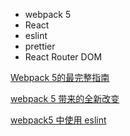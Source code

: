 <!--
 * @Descripttion: 
 * @Author: chelsea.jiang
 * @Date: 2021-01-27 09:41:14
 * @LastEditors: chelsea.jiang
 * @LastEditTime: 2021-01-28 10:08:39
-->
* webpack 5
* React
* eslint
* prettier
* React Router DOM

[Webpack 5的最完整指南](https://my.oschina.net/u/3913691/blog/4899111)

[webpack 5 带来的全新改变](https://my.oschina.net/u/3913691/blog/4924019)

[webpack5 中使用 eslint](https://my.oschina.net/u/3913691/blog/4926204)